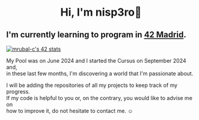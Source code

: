 <h1 align="center"> Hi, I'm nisp3ro🍊 </h1>

## I'm currently learning to program in [42 Madrid](https://www.42madrid.com/).

[![mrubal-c's 42 stats](https://badge.mediaplus.ma/darkgray/mrubal-c?1337Badge=off&UM6P=off)](https://github.com/oakoudad/badge42)

My Pool was on June 2024 and I started the Cursus on September 2024 and,                
in these last few months, I'm discovering a world that I'm passionate about.

I will be adding the repositories of all my projects to keep track of my progress.      
If my code is helpful to you or, on the contrary, you would like to advise me on                      
how to improve it, do not hesitate to contact me. ☺️



